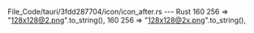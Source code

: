 File_Code/tauri/3fdd287704/icon/icon_after.rs --- Rust
160       256 => "128x128@2.png".to_string(),                                                                                                                160       256 => "128x128@2x.png".to_string(),

